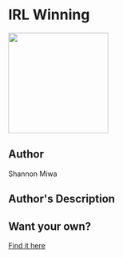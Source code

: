 # IRL Winning

<img src="https://cl.ly/43a9c3c94db5/Image%2525202018-12-27%252520at%2525208.09.30%252520PM.png" width="200" height="200" />

## Author

Shannon Miwa

## Author's Description



## Want your own?

<a href="https://cottonbureau.com/products/irl-winning" alt="Buy Now">Find it here</a>
